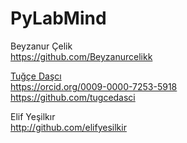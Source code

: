 # PyLabMind

Beyzanur Çelik   
https://github.com/Beyzanurcelikk

[Tuğçe Daşcı](https://github.com/tugcedasci)    
https://orcid.org/0009-0000-7253-5918    
https://github.com/tugcedasci    

Elif Yeşilkır   
http://github.com/elifyesilkir
